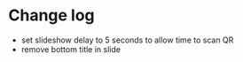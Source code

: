 # Change log
- set slideshow delay to 5 seconds to allow time to scan QR
- remove bottom title in slide
